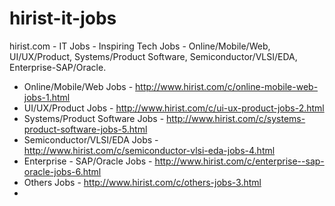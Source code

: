 hirist-it-jobs
==============

hirist.com - IT Jobs - Inspiring Tech Jobs - Online/Mobile/Web, UI/UX/Product, Systems/Product Software, Semiconductor/VLSI/EDA, Enterprise-SAP/Oracle.


* Online/Mobile/Web Jobs - http://www.hirist.com/c/online-mobile-web-jobs-1.html
* UI/UX/Product Jobs - http://www.hirist.com/c/ui-ux-product-jobs-2.html
* Systems/Product Software Jobs - http://www.hirist.com/c/systems-product-software-jobs-5.html
* Semiconductor/VLSI/EDA Jobs - http://www.hirist.com/c/semiconductor-vlsi-eda-jobs-4.html
* Enterprise - SAP/Oracle Jobs - http://www.hirist.com/c/enterprise--sap-oracle-jobs-6.html
* Others Jobs - http://www.hirist.com/c/others-jobs-3.html
* 

